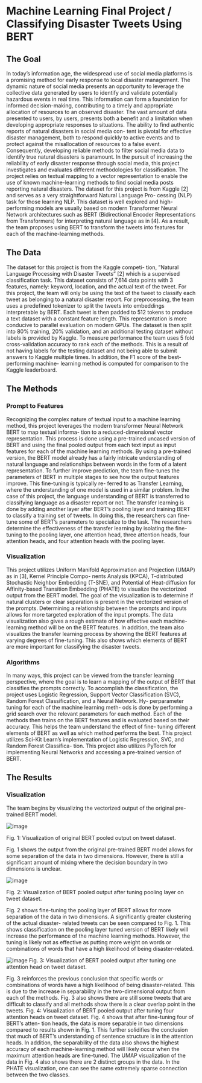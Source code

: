# Machine Learning Final Project / Classifying Disaster Tweets Using BERT

## The Goal

In today’s information age, the widespread use of social
media platforms is a promising method for early response
to local disaster management. The dynamic nature of social
media presents an opportunity to leverage the collective
data generated by users to identify and validate potentially
hazardous events in real time. This information can form
a foundation for informed decision-making, contributing
to a timely and appropriate allocation of resources to an
observed disaster.
The vast amount of data presented to users, by users,
presents both a benefit and a limitation when developing
appropriate responses to situations. The ability to find
authentic reports of natural disasters in social media con-
tent is pivotal for effective disaster management, both to
respond quickly to active events and to protect against the
misallocation of resources to a false event. Consequently,
developing reliable methods to filter social media data to
identify true natural disasters is paramount.
In the pursuit of increasing the reliability of early disaster
response through social media, this project investigates and
evaluates different methodologies for classification. The
project relies on textual mapping to a vector representation
to enable the use of known machine-learning methods to
find social media posts reporting natural disasters.
The dataset for this project is from Kaggle [2] and
serves as a very straightforward Natural Language Pro-
cessing (NLP) task for those learning NLP. This dataset
is well explored and high-performing models are usually
based on modern Transformer Neural Network architectures
such as BERT (Bidirectional Encoder Representations from
Transformers) for interpreting natural language as in [4].
As a result, the team proposes using BERT to transform
the tweets into features for each of the machine-learning
methods.

## The Data

The dataset for this project is from the Kaggle competi-
tion, ”Natural Language Processing with Disaster Tweets”
[2] which is a supervised classification task. This dataset
consists of 7,614 data points with 3 features, namely:
keyword, location, and the actual text of the tweet. For this
project, the team will only be using the text of the tweet to
classify each tweet as belonging to a natural disaster report.
For preprocessing, the team uses a predefined tokenizer
to split the tweets into embeddings interpretable by BERT.
Each tweet is then padded to 512 tokens to produce a text
dataset with a constant feature length. This representation
is more conducive to parallel evaluation on modern GPUs.
The dataset is then split into 80% training, 20% validation,
and an additional testing dataset without labels is provided
by Kaggle. To measure performance the team uses 5 fold
cross-validation accuracy to rank each of the methods. This
is a result of not having labels for the testing dataset and
not being able to submit answers to Kaggle multiple times.
In addition, the F1 score of the best-performing machine-
learning method is computed for comparison to the Kaggle
leaderboard.

## The Methods

### Prompt to Features
Recognizing the complex nature of textual input to a
machine learning method, this project leverages the modern
transformer Neural Network BERT to map textual informa-
tion to a reduced-dimensional vector representation. This
process is done using a pre-trained uncased version of
BERT and using the final pooled output from each text input
as input features for each of the machine learning methods.
By using a pre-trained version, the BERT model already
has a fairly intricate understanding of natural language
and relationships between words in the form of a latent
representation.
To further improve prediction, the team fine-tunes the
parameters of BERT in multiple stages to see how the
output features improve. This fine-tuning is typically re-
ferred to as Transfer Learning, where the understanding
of one model is used in a similar problem. In the case
of this project, the language understanding of BERT is
transferred to classifying language as a disaster report or
not. The transfer learning is done by adding another layer
after BERT’s pooling layer and training BERT to classify a
training set of tweets. In doing this, the researchers can fine-
tune some of BERT’s parameters to specialize to the task.
The researchers determine the effectiveness of the transfer
learning by isolating the fine-tuning to the pooling layer,
one attention head, three attention heads, four attention
heads, and four attention heads with the pooling layer.

### Visualization
This project utilizes Uniform Manifold Approximation
and Projection (UMAP) as in [3], Kernel Principle Compo-
nents Analysis (KPCA), T-distributed Stochastic Neighbor
Embedding (T-SNE), and Potential of Heat-diffusion for
Affinity-based Transition Embedding (PHATE) to visualize
the vectorized output from the BERT model. The goal
of the visualization is to determine if natural clusters or
clear separation is present in the vectorized version of the
prompts. Determining a relationship between the prompts
and inputs allows for more targeted exploration of the input
prompts. The data visualization also gives a rough estimate
of how effective each machine-learning method will be on
the BERT features. In addition, the team also visualizes the
transfer learning process by showing the BERT features
at varying degrees of fine-tuning. This also shows which
elements of BERT are more important for classifying the
disaster tweets.

### Algorithms
In many ways, this project can be viewed from the
transfer learning perspective, where the goal is to learn a
mapping of the output of BERT that classifies the prompts
correctly. To accomplish the classification, the project uses
Logistic Regression, Support Vector Classification (SVC),
Random Forest Classification, and a Neural Network. Hy-
perparameter tuning for each of the machine learning meth-
ods is done by performing a grid search over the relevant
parameters for each method. Each of the methods then
trains on the BERT features and is evaluated based on their
accuracy. This helps the team understand the effect of fine-
tuning different elements of BERT as well as which method
performs the best.
This project utilizes Sci-Kit Learn’s implementation of
Logistic Regression, SVC, and Random Forest Classifica-
tion. This project also utilizes PyTorch for implementing
Neural Networks and accessing a pre-trained version of
BERT.

## The Results

### Visualization

The team begins by visualizing the vectorized output of
the original pre-trained BERT model.

![image](./figures/untuned/Visualization_grid.png)

Fig. 1: Visualization of original BERT pooled output on
tweet dataset.

Fig. 1 shows the output from the original pre-trained
BERT model allows for some separation of the data in two
dimensions. However, there is still a significant amount of
mixing where the decision boundary in two dimensions is
unclear.

![image](./figures/tuned_encoder1/Visualization_grid.png)

Fig. 2: Visualization of BERT pooled output after tuning
pooling layer on tweet dataset.

Fig. 2 shows fine-tuning the pooling layer of BERT
allows for more separation of the data in two dimensions.
A significantly greater clustering of the actual disaster-
related tweets can be seen compared to Fig. 1. This shows
classification on the pooling layer tuned version of BERT
likely will increase the performance of the machine learning
methods. However, the tuning is likely not as effective as
putting more weight on words or combinations of words
that have a high likelihood of being disaster-related.

![image](./figures/tuned_encoder4/Visualization_grid.png)
Fig. 3: Visualization of BERT pooled output after tuning
one attention head on tweet dataset.



Fig. 3 reinforces the previous conclusion that specific
words or combinations of words have a high likelihood
of being disaster-related. This is due to the increase in
separability in the two-dimensional output from each of the
methods. Fig. 3 also shows there are still some tweets that
are difficult to classify and all methods show there is a clear
overlap point in the tweets.
Fig. 4: Visualization of BERT pooled output after tuning
four attention heads on tweet dataset.
Fig. 4 shows that after fine-tuning four of BERT’s atten-
tion heads, the data is more separable in two dimensions
compared to results shown in Fig. 1. This further solidifies
the conclusion that much of BERT’s understanding of
sentence structure is in the attention heads. In addition, the
separability of the data also shows the highest accuracy
of each machine-learning method will likely occur when
the maximum attention heads are fine-tuned. The UMAP
visualization of the data in Fig. 4 also shows there are 2
distinct groups in the data. In the PHATE visualization, one
can see the same extremely sparse connection between the
two classes.
